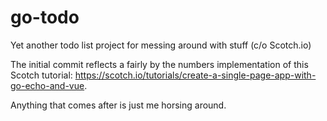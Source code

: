 # go-todo
Yet another todo list project for messing around with stuff (c/o Scotch.io)

The initial commit reflects a fairly by the numbers implementation of this Scotch tutorial:
https://scotch.io/tutorials/create-a-single-page-app-with-go-echo-and-vue.

Anything that comes after is just me horsing around.
